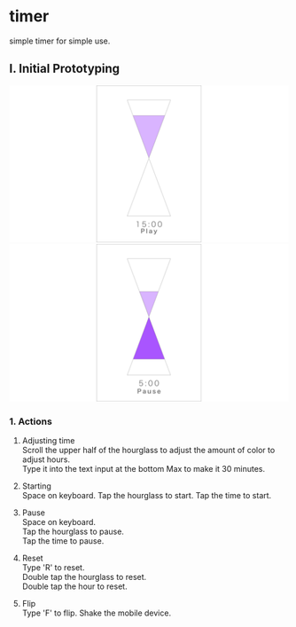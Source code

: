 # timer

simple timer for simple use.

## I. Initial Prototyping

![alt text](prototype/InitialState.png "InitialState.png")  
![alt text](prototype/Countdown.png "Countdown.png")

### 1. Actions

1. Adjusting time  
   Scroll the upper half of the hourglass to adjust the amount of color to adjust hours.  
   Type it into the text input at the bottom
   Max to make it 30 minutes.

2. Starting  
   Space on keyboard.
   Tap the hourglass to start.
   Tap the time to start.

3. Pause  
   Space on keyboard.  
   Tap the hourglass to pause.  
   Tap the time to pause.

4. Reset  
   Type 'R' to reset.  
   Double tap the hourglass to reset.  
   Double tap the hour to reset.

5. Flip  
   Type 'F' to flip.
   Shake the mobile device.

